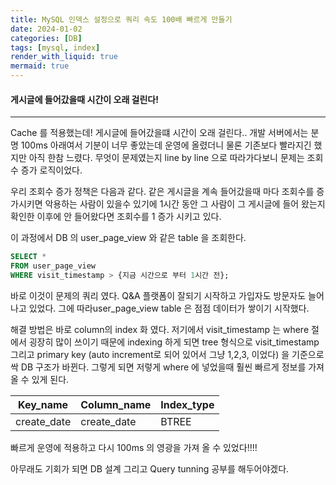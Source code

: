 ```yaml
---
title: MySQL 인덱스 설정으로 쿼리 속도 100배 빠르게 만들기
date: 2024-01-02
categories: [DB]
tags: [mysql, index]
render_with_liquid: true
mermaid: true
---
```

#### 게시글에 들어갔을때 시간이 오래 걸린다!
---
Cache 를 적용했는데! 게시글에 들어갔을떄 시간이 오래 걸린다.. 개발 서버에서는 분명 100ms 아래여서 기분이 너무 좋았는데 운영에 올렸더니 물론 기존보다 빨라지긴 했지만 아직 한참 느렸다.
무엇이 문제였는지 line by line 으로 따라가다보니 문제는 조회수 증가 로직이었다.

우리 조회수 증가 정책은 다음과 같다. 같은 게시글을 계속 들어갔을때 마다 조회수를 증가시키면 악용하는 사람이 있을수 있기에 1시간 동안 그 사람이 그 게시글에 들어 왔는지 확인한 이후에 안 들어왔다면 조회수를 1 증가 시키고 있다. 

이 과정에서 DB 의 user_page_view 와 같은 table 을 조회한다.

```sql
SELECT *
FROM user_page_view
WHERE visit_timestamp > {지금 시간으로 부터 1시간 전};
```

바로 이것이 문제의 쿼리 였다. Q&A 플랫폼이 잘되기 시작하고 가입자도 방문자도 늘어나고 있었다. 그에 따라user_page_view table 은 점점 데이터가 쌓이기 시작했다. 

해결 방법은 바로 column의 index 화 였다. 저기에서 visit_timestamp 는 where 절에서 굉장히 많이 쓰이기 때문에 indexing 하게 되면 tree 형식으로 visit_timestamp 그리고 primary key (auto increment로 되어 있어서 그냥 1,2,3, 이었다) 을 기준으로 싹 DB 구조가 바뀐다. 그렇게 되면 저렇게 where 에 넣었을때 훨씬 빠르게 정보를 가져 올 수 있게 된다. 

| Key_name    | Column_name | Index_type |
| ----------- | ----------- | ---------- |
| create_date | create_date | BTREE      |

빠르게 운영에 적용하고 다시 100ms 의 영광을 가져 올 수 있었다!!!! 

아무래도 기회가 되면 DB 설계 그리고 Query tunning 공부를 해두어야겠다.

